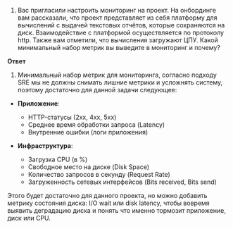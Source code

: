1. Вас пригласили настроить мониторинг на проект. На онбординге вам рассказали, что проект представляет из себя платформу для вычислений с выдачей текстовых отчётов, которые сохраняются на диск. 
Взаимодействие с платформой осуществляется по протоколу http. Также вам отметили, что вычисления загружают ЦПУ. Какой минимальный набор метрик вы выведите в мониторинг и почему?

**Ответ**

1. Минимальный набор метрик для мониторинга, согласно подходу SRE мы не должны снимать лишние метрики и усложнять систему, поэтому достаточно для данной задачи следующее:
 
- **Приложение**:
  -	HTTP-статусы (2xx, 4xx, 5xx)
  - Среднее время обработки запроса (Latency)
  - Внутренние ошибки (логи приложения)

- **Инфраструктура**:
  -	Загрузка CPU (в %)
  -	Свободное место на диске (Disk Space)
  - Количество запросов в секунду (Request Rate)
  - Загруженность сетевых интерфейсов (Bits received, Bits send) 

Этого будет достаточно для данного проекта, но можно добавить метрику состояния диска: I/O wait или disk latency, чтобы вовремя выявить деградацию диска и понять что именно тормозит приложение, диск или CPU.
